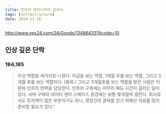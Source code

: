 ```yaml
---
title: 인프라 엔지니어의 교과서
tags: [infrastructure]
date: 2014-11-16
---
```


http://www.yes24.com/24/Goods/13486433?Acode=10

## 인상 깊은 단락
### 184,185
 

> 우선 역할을 세가지로 나눴다. 지금을 보는 역할, 1개월 후를 보는 역할, 그리고 3개월 후를 보는 역할이다.
> (중략.)
> 그리고 3개월후를 보는 역할을 맡은 사람은 이른바 인프라 전략을 담당한다. 인프라 구축에는 아무리 해도 시간이 걸리는 일이 있다. 서버 구매와 데이터 센터 스페이스 증강에는 보통 몇개월씩 걸린다. 회사로서도 투자액이 많은 부분이기도 하니, 경영진의 결재를 얻기 위해선 자료를 많이 준비할 필요가 있다."
